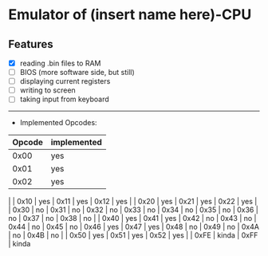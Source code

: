# Emulator of (insert name here)-CPU

Features
----
- [x] reading .bin files to RAM 
- [ ] BIOS (more software side, but still)
- [ ] displaying current registers
- [ ] writing to screen
- [ ] taking input from keyboard

---

- Implemented Opcodes:

| Opcode | implemented
|--------|------------
| 0x00   | yes
| 0x01 | yes
| 0x02 | yes
|
| 0x10 | yes 
| 0x11 | yes
| 0x12 | yes
|
| 0x20 | yes 
| 0x21 | yes
| 0x22 | yes
|
| 0x30 | no
| 0x31 | no
| 0x32 | no
| 0x33 | no
| 0x34 | no
| 0x35 | no
| 0x36 | no
| 0x37 | no
| 0x38 | no
|
| 0x40 | yes
| 0x41 | yes
| 0x42 | no
| 0x43 | no
| 0x44 | no
| 0x45 | no
| 0x46 | yes
| 0x47 | yes
| 0x48 | no
| 0x49 | no
| 0x4A | no
| 0x4B | no
|
| 0x50 | yes
| 0x51 | yes
| 0x52 | yes
|
| 0xFE | kinda
| 0xFF | kinda
